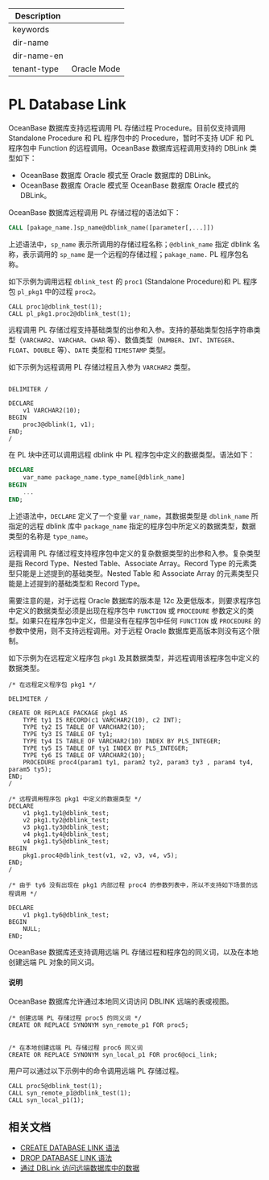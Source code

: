 | Description   |                 |
|---------------|-----------------|
| keywords      |                 |
| dir-name      |                 |
| dir-name-en   |                 |
| tenant-type   | Oracle Mode     |

# PL Database Link

OceanBase 数据库支持远程调用 PL 存储过程 Procedure。目前仅支持调用 Standalone Procedure 和 PL 程序包中的 Procedure，暂时不支持 UDF 和 PL 程序包中 Function 的远程调用。OceanBase 数据库远程调用支持的 DBLink 类型如下：

* OceanBase 数据库 Oracle 模式至 Oracle 数据库的 DBLink。
* OceanBase 数据库 Oracle 模式至 OceanBase 数据库 Oracle 模式的 DBLink。

OceanBase 数据库远程调用 PL 存储过程的语法如下：

```sql
CALL [pakage_name.]sp_name@dblink_name([parameter[,...]])
```

上述语法中，`sp_name` 表示所调用的存储过程名称；`@dblink_name` 指定 dblink 名称，表示调用的 `sp_name` 是一个远程的存储过程；`pakage_name.` PL 程序包名称。

如下示例为调用远程 `dblink_test` 的 `proc1` (Standalone Procedure)和 PL 程序包 `pl_pkg1` 中的过程 `proc2`。

```shell
CALL proc1@dblink_test(1);
CALL pl_pkg1.proc2@dblink_test(1);
```

远程调用 PL 存储过程支持基础类型的出参和入参。支持的基础类型包括字符串类型（`VARCHAR2`、`VARCHAR`、`CHAR` 等）、数值类型（`NUMBER`、`INT`、`INTEGER`、`FLOAT`、`DOUBLE` 等）、`DATE` 类型和 `TIMESTAMP` 类型。

如下示例为远程调用 PL 存储过程且入参为 `VARCHAR2` 类型。

```shell

DELIMITER /

DECLARE 
    v1 VARCHAR2(10);
BEGIN
    proc3@dblink(1, v1);
END;
/
```

在 PL 块中还可以调用远程 dblink 中 PL 程序包中定义的数据类型。语法如下：

```sql
DECLARE 
    var_name package_name.type_name[@dblink_name]
BEGIN
    ...
END;
```

上述语法中，`DECLARE` 定义了一个变量 `var_name`，其数据类型是 `dblink_name` 所指定的远程 dblink 库中 `package_name` 指定的程序包中所定义的数据类型，数据类型的名称是 `type_name`。

远程调用 PL 存储过程支持程序包中定义的复杂数据类型的出参和入参。复杂类型是指 Record Type、Nested Table、Associate Array。Record Type 的元素类型只能是上述提到的基础类型。Nested Table 和 Associate Array 的元素类型只能是上述提到的基础类型和 Record Type。

需要注意的是，对于远程 Oracle 数据库的版本是 12c 及更低版本，则要求程序包中定义的数据类型必须是出现在程序包中 `FUNCTION` 或 `PROCEDURE` 参数定义的类型。如果只在程序包中定义，但是没有在程序包中任何 `FUNCTION` 或 `PROCEDURE` 的参数中使用，则不支持远程调用。对于远程 Oracle 数据库更高版本则没有这个限制。

如下示例为在远程定义程序包 `pkg1` 及其数据类型，并远程调用该程序包中定义的数据类型。

```shell
/* 在远程定义程序包 pkg1 */

DELIMITER /

CREATE OR REPLACE PACKAGE pkg1 AS
    TYPE ty1 IS RECORD(c1 VARCHAR2(10), c2 INT);
    TYPE ty2 IS TABLE OF VARCHAR2(10);
    TYPE ty3 IS TABLE OF ty1;
    TYPE ty4 IS TABLE OF VARCHAR2(10) INDEX BY PLS_INTEGER;
    TYPE ty5 IS TABLE OF ty1 INDEX BY PLS_INTEGER;
    TYPE ty6 IS TABLE OF VARCHAR2(10);
    PROCEDURE proc4(param1 ty1, param2 ty2, param3 ty3 , param4 ty4, param5 ty5);
END;
/

/* 远程调用程序包 pkg1 中定义的数据类型 */
DECLARE
    v1 pkg1.ty1@dblink_test;
    v2 pkg1.ty2@dblink_test;
    v3 pkg1.ty3@dblink_test;
    v4 pkg1.ty4@dblink_test;
    v4 pkg1.ty5@dblink_test;
BEGIN
    pkg1.proc4@dblink_test(v1, v2, v3, v4, v5);
END;
/

/* 由于 ty6 没有出现在 pkg1 内部过程 proc4 的参数列表中，所以不支持如下场景的远程调用 */ 

DECLARE
    v1 pkg1.ty6@dblink_test;
BEGIN
    NULL;
END;
```

OceanBase 数据库还支持调用远端 PL 存储过程和程序包的同义词，以及在本地创建远端 PL 对象的同义词。

<main id="notice" type='explain'>
  <h4>说明</h4>
  <p>OceanBase 数据库允许通过本地同义词访问 DBLINK 远端的表或视图。</p>
</main>

```shell
/* 创建远端 PL 存储过程 proc5 的同义词 */
CREATE OR REPLACE SYNONYM syn_remote_p1 FOR proc5;


/* 在本地创建远端 PL 存储过程 proc6 同义词
CREATE OR REPLACE SYNONYM syn_local_p1 FOR proc6@oci_link;
```

用户可以通过以下示例中的命令调用远端 PL 存储过程。

```shell
CALL proc5@dblink_test(1);
CALL syn_remote_p1@dblink_test(1);
CALL syn_local_p1(1);
```

## 相关文档

* [CREATE DATABASE LINK 语法](../../../100.sql-syntax/300.common-tenant-of-oracle-mode/900.sql-statement-of-oracle-mode/100.ddl-of-oracle-mode/1500.create-database-link-of-oracle-mode.md)
* [DROP DATABASE LINK 语法](../../../100.sql-syntax/300.common-tenant-of-oracle-mode/900.sql-statement-of-oracle-mode/100.ddl-of-oracle-mode/3000.drop-database-link-of-oracle-mode.md)
* [通过 DBLink 访问远端数据库中的数据](../../../../300.database-object-management/200.manage-object-of-oracle-mode/1000.manage-dblink-of-oracle-mode/300.access-a-remote-database-by-a-dblink-of-oracle-mode.md)
